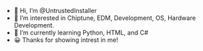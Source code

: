 - 👋 Hi, I’m @UntrustedInstaller
- 👀 I’m interested in Chiptune, EDM, Development, OS, Hardware Development.
- 🌱 I’m currently learning Python, HTML, and C#
- 😀 Thanks for showing intrest in me!

<!---
UntrustedInstaller/UntrustedInstaller is a ✨ special ✨ repository because its `README.md` (this file) appears on your GitHub profile.
You can click the Preview link to take a look at your changes.
--->
